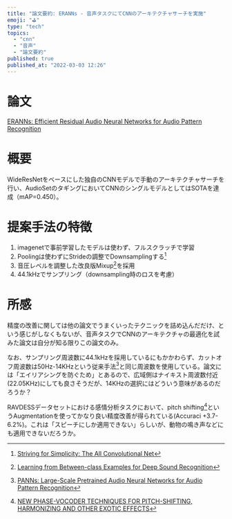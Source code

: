 ```yaml
---
title: "論文要約: ERANNs - 音声タスクにてCNNのアーキテクチャサーチを実施"
emoji: "⛳"
type: "tech"
topics:
  - "cnn"
  - "音声"
  - "論文要約"
published: true
published_at: "2022-03-03 12:26"
---
```


# 論文

[ERANNs: Efficient Residual Audio Neural Networks for Audio Pattern Recognition](https://arxiv.org/abs/2106.01621v4)

# 概要

WideResNetをベースにした独自のCNNモデルで手動のアーキテクチャサーチを行い、AudioSetのタギングにおいてCNNのシングルモデルとしてはSOTAを達成（mAP=0.450）。

# 提案手法の特徴

1. imagenetで事前学習したモデルは使わず、フルスクラッチで学習
2. Poolingは使わずにStrideの調整でDownsamplingする[^3]
3. 音圧レベルを調整した改良版Mixup[^4]を採用
4. 44.1kHzでサンプリング（downsampling時のロスを考慮）

# 所感

精度の改善に関しては他の論文でうまくいったテクニックを詰め込んだだけ、という感じがしなくもないが、音声タスクでCNNのアーキテクチャの最適化を試みた論文は自分が知る限りこの論文のみ。

なお、サンプリング周波数に44.1kHzを採用しているにもかかわらず、カットオフ周波数は50Hz-14KHzという従来手法[^1]と同じ周波数を使用している。論文には「エイリアシングを防ぐため」とあるので、広域側はナイキスト周波数付近(22.05KHz)にしても良さそうだが、14KHzの選択にはどういう意味があるのだろうか？

RAVDESSデータセットにおける感情分析タスクにおいて、pitch shifting[^2]というAugmentationを使ってかなり良い精度改善が得られている(Accuraci +3.7-6.2%)。これは「スピーチにしか適用できない」らしいが、動物の鳴き声などにも適用できないだろうか。

[^1]: [PANNs: Large-Scale Pretrained Audio Neural Networks for Audio Pattern Recognition](https://arxiv.org/abs/1912.10211)
[^2]: [NEW PHASE-VOCODER TECHNIQUES FOR PITCH-SHIFTING, HARMONIZING AND
OTHER EXOTIC EFFECTS](https://www.ee.columbia.edu/~dpwe/papers/LaroD99-pvoc.pdf)
[^3]: [Striving for Simplicity: The All Convolutional Net](https://arxiv.org/abs/1412.6806)
[^4]: [Learning from Between-class Examples for Deep Sound Recognition](https://arxiv.org/abs/1711.10282)